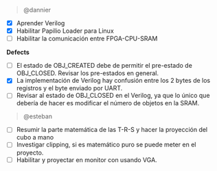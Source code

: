 > @dannier

- [x] Aprender Verilog
- [x] Habilitar Papilio Loader para Linux
- [ ] Habilitar la comunicación entre FPGA-CPU-SRAM

**Defects**

- [ ] El estado de OBJ_CREATED debe de permitir el pre-estado de OBJ_CLOSED. Revisar los pre-estados en general.
- [x] La implementación de Verilog hay confusión entre los 2 bytes de los registros y el byte enviado por UART.
- [ ] Revisar al estado de OBJ_CLOSED en el Verilog, ya que lo único que debería de hacer es modificar el número de objetos en la SRAM.

> @esteban

- [ ] Resumir la parte matemática de las T-R-S y hacer la proyección del cubo a mano
- [ ] Investigar clipping, si es matemático puro se puede meter en el proyecto.
- [ ] Habilitar y proyectar en monitor con usando VGA.
